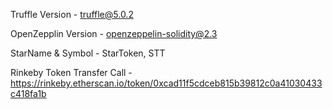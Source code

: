 Truffle Version - truffle@5.0.2

OpenZepplin Version - openzeppelin-solidity@2.3

StarName & Symbol - StarToken, STT

Rinkeby Token Transfer Call - https://rinkeby.etherscan.io/token/0xcad11f5cdceb815b39812c0a41030433c418fa1b